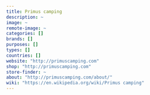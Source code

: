 ```yaml
---
title: Primus camping
description: ~
image: ~
remote-image: ~
categories: []
brands: []
purposes: []
types: []
countries: []
website: "http://primuscamping.com"
shop: "http://primuscamping.com"
store-finder: ~
about: "http://primuscamping.com/about/"
wiki: "https://en.wikipedia.org/wiki/Primus camping"
---
```

